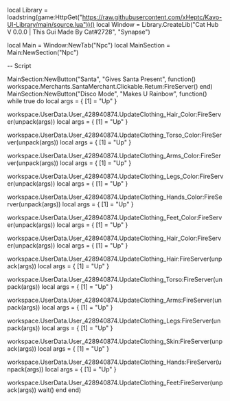 local Library = loadstring(game:HttpGet("https://raw.githubusercontent.com/xHeptc/Kavo-UI-Library/main/source.lua"))()
local Window = Library.CreateLib("Cat Hub V 0.0.0 | This Gui Made By Cat#2728", "Synapse")

local Main = Window:NewTab("Npc")
local MainSection = Main:NewSection("Npc")


-- Script

MainSection:NewButton("Santa", "Gives Santa Present", function()
    workspace.Merchants.SantaMerchant.Clickable.Retum:FireServer()
end)
MainSection:NewButton("Disco Mode", "Makes U Rainbow", function()
    while true do local args = {
    [1] = "Up"
}

workspace.UserData.User_428940874.UpdateClothing_Hair_Color:FireServer(unpack(args))
local args = {
    [1] = "Up"
}

workspace.UserData.User_428940874.UpdateClothing_Torso_Color:FireServer(unpack(args))
local args = {
    [1] = "Up"
}

workspace.UserData.User_428940874.UpdateClothing_Arms_Color:FireServer(unpack(args))
local args = {
    [1] = "Up"
}

workspace.UserData.User_428940874.UpdateClothing_Legs_Color:FireServer(unpack(args))
local args = {
    [1] = "Up"
}

workspace.UserData.User_428940874.UpdateClothing_Hands_Color:FireServer(unpack(args))
local args = {
    [1] = "Up"
}

workspace.UserData.User_428940874.UpdateClothing_Feet_Color:FireServer(unpack(args))
local args = {
    [1] = "Up"
}

workspace.UserData.User_428940874.UpdateClothing_Hair_Color:FireServer(unpack(args))
local args = {
    [1] = "Up"
}

workspace.UserData.User_428940874.UpdateClothing_Hair:FireServer(unpack(args))
local args = {
    [1] = "Up"
}

workspace.UserData.User_428940874.UpdateClothing_Torso:FireServer(unpack(args))
local args = {
    [1] = "Up"
}

workspace.UserData.User_428940874.UpdateClothing_Arms:FireServer(unpack(args))
local args = {
    [1] = "Up"
}

workspace.UserData.User_428940874.UpdateClothing_Legs:FireServer(unpack(args))
local args = {
    [1] = "Up"
}

workspace.UserData.User_428940874.UpdateClothing_Skin:FireServer(unpack(args))
local args = {
    [1] = "Up"
}

workspace.UserData.User_428940874.UpdateClothing_Hands:FireServer(unpack(args))
local args = {
    [1] = "Up"
}

workspace.UserData.User_428940874.UpdateClothing_Feet:FireServer(unpack(args))
wait() end
end)
